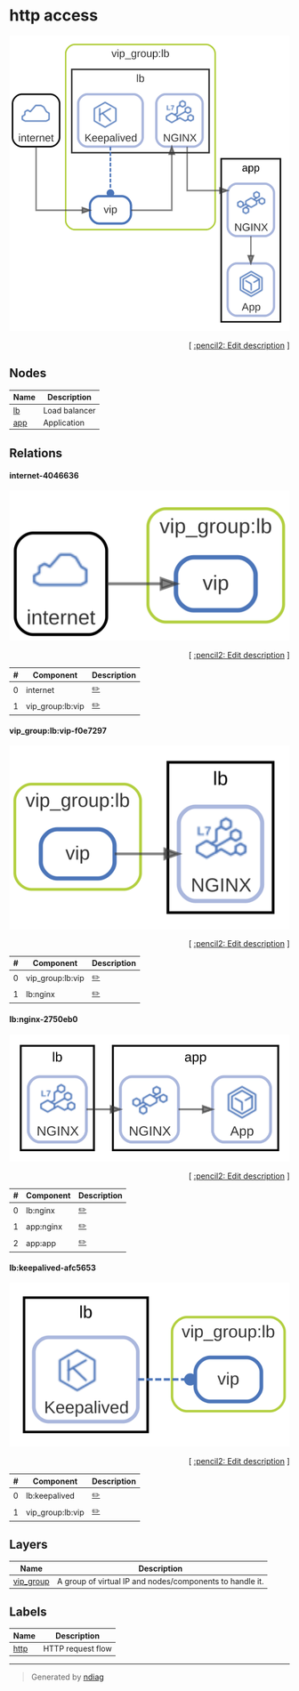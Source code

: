 # http access

![view](view-http_access.svg)



<p align="right">
  [ <a href="../../ndiag.descriptions/_view-http_access.md">:pencil2: Edit description</a> ]
<p>

## Nodes

| Name | Description |
| --- | --- |
| [lb](node-lb.md) | Load balancer |
| [app](node-app.md) | Application |

## Relations

#### internet-4046636

![relation](relation-internet-4046636.svg)


<p align="right">
  [ <a href="../../ndiag.descriptions/_relation-internet-4046636.md">:pencil2: Edit description</a> ]
<p>

| # | Component | Description |
| --- | --- | --- |
| 0 | internet |  <a href="../../ndiag.descriptions/_component-internet.md">:pencil2:</a> |
| 1 | vip_group:lb:vip |  <a href="../../ndiag.descriptions/_component-vip_group_lb_vip.md">:pencil2:</a> |

#### vip_group:lb:vip-f0e7297

![relation](relation-vip_group_lb_vip-f0e7297.svg)


<p align="right">
  [ <a href="../../ndiag.descriptions/_relation-vip_group_lb_vip-f0e7297.md">:pencil2: Edit description</a> ]
<p>

| # | Component | Description |
| --- | --- | --- |
| 0 | vip_group:lb:vip |  <a href="../../ndiag.descriptions/_component-vip_group_lb_vip.md">:pencil2:</a> |
| 1 | lb:nginx |  <a href="../../ndiag.descriptions/_component-lb_nginx.md">:pencil2:</a> |

#### lb:nginx-2750eb0

![relation](relation-lb_nginx-2750eb0.svg)


<p align="right">
  [ <a href="../../ndiag.descriptions/_relation-lb_nginx-2750eb0.md">:pencil2: Edit description</a> ]
<p>

| # | Component | Description |
| --- | --- | --- |
| 0 | lb:nginx |  <a href="../../ndiag.descriptions/_component-lb_nginx.md">:pencil2:</a> |
| 1 | app:nginx |  <a href="../../ndiag.descriptions/_component-app_nginx.md">:pencil2:</a> |
| 2 | app:app |  <a href="../../ndiag.descriptions/_component-app_app.md">:pencil2:</a> |

#### lb:keepalived-afc5653

![relation](relation-lb_keepalived-afc5653.svg)


<p align="right">
  [ <a href="../../ndiag.descriptions/_relation-lb_keepalived-afc5653.md">:pencil2: Edit description</a> ]
<p>

| # | Component | Description |
| --- | --- | --- |
| 0 | lb:keepalived |  <a href="../../ndiag.descriptions/_component-lb_keepalived.md">:pencil2:</a> |
| 1 | vip_group:lb:vip |  <a href="../../ndiag.descriptions/_component-vip_group_lb_vip.md">:pencil2:</a> |
## Layers

| Name | Description |
| --- | --- |
| [vip_group](layer-vip_group.md) | A group of virtual IP and nodes/components to handle it. |

## Labels

| Name | Description |
| --- | --- |
| [http](label-http.md) | HTTP request flow |

---

> Generated by [ndiag](https://github.com/k1LoW/ndiag)
